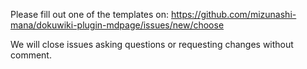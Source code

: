 Please fill out one of the templates on: https://github.com/mizunashi-mana/dokuwiki-plugin-mdpage/issues/new/choose

We will close issues asking questions or requesting changes without comment.
